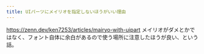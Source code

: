 ```yaml
---
title: UIパーツにメイリオを指定しないほうがいい理由
---
```


https://zenn.dev/ken7253/articles/mairyo-with-uipart
メイリオがダメとかではなく、フォント自体に余白があるので使う場所に注意したほうが良い、という話。

